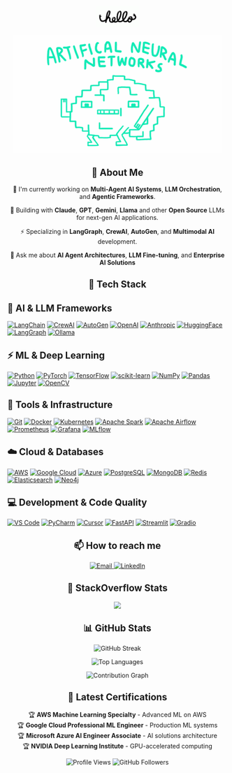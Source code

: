 <p align="center">
  <a href="https://github.com/iamrishab">
    <img src="https://github.com/iamrishab/iamrishab/blob/master/assets/hello.gif" height="50">
  </a>
</p>

<p align="center">
  <a href="https://github.com/iamrishab">
    <img src="https://github.com/iamrishab/iamrishab/blob/master/assets/neural.gif" width="480" height="270.222">
  </a>
</p>


<h2 align="center">
  🚀 About Me
</h2>

<p align="center">
  🔭 I'm currently working on <b>Multi-Agent AI Systems</b>, <b>LLM Orchestration</b>, and <b>Agentic Frameworks</b>.
</p>
<p align="center">
  🤖 Building with <b>Claude</b>, <b>GPT</b>, <b>Gemini</b>, <b>Llama</b> and other <b>Open Source</b> LLMs for next-gen AI applications.
</p>
<p align="center">
  ⚡ Specializing in <b>LangGraph</b>, <b>CrewAI</b>, <b>AutoGen</b>, and <b>Multimodal AI</b> development.
</p>
<p align="center">
  💬 Ask me about <b>AI Agent Architectures</b>, <b>LLM Fine-tuning</b>, and <b>Enterprise AI Solutions</b>
</p>


<h2 align="center">
  🧰 Tech Stack
</h2>


## 🤖 AI & LLM Frameworks
[![LangChain](https://img.shields.io/badge/LangChain-1C3C3C?style=for-the-badge&logo=langchain&logoColor=white)](https://www.langchain.com/)
[![CrewAI](https://img.shields.io/badge/CrewAI-FF6B35?style=for-the-badge&logo=openai&logoColor=white)](https://www.crewai.com/)
[![AutoGen](https://img.shields.io/badge/AutoGen-00BCF2?style=for-the-badge&logo=microsoft&logoColor=white)](https://microsoft.github.io/autogen/)
[![OpenAI](https://img.shields.io/badge/OpenAI-412991?style=for-the-badge&logo=openai&logoColor=white)](https://openai.com/)
[![Anthropic](https://img.shields.io/badge/Anthropic-191919?style=for-the-badge&logo=anthropic&logoColor=white)](https://anthropic.com/)
[![HuggingFace](https://img.shields.io/badge/HuggingFace-FFD21E?style=for-the-badge&logo=huggingface&logoColor=black)](https://huggingface.co/)
[![LangGraph](https://img.shields.io/badge/LangGraph-FF6B6B?style=for-the-badge&logo=graphql&logoColor=white)](https://langchain-ai.github.io/langgraph/)
[![Ollama](https://img.shields.io/badge/Ollama-000000?style=for-the-badge&logo=ollama&logoColor=white)](https://ollama.ai/)

## ⚡ ML & Deep Learning
[![Python](https://img.shields.io/badge/Python-3776AB?style=for-the-badge&logo=python&logoColor=white)](https://www.python.org/)
[![PyTorch](https://img.shields.io/badge/PyTorch-EE4C2C?style=for-the-badge&logo=pytorch&logoColor=white)](https://pytorch.org/)
[![TensorFlow](https://img.shields.io/badge/TensorFlow-FF6F00?style=for-the-badge&logo=tensorflow&logoColor=white)](https://www.tensorflow.org/)
[![scikit-learn](https://img.shields.io/badge/scikit--learn-F7931E?style=for-the-badge&logo=scikit-learn&logoColor=white)](https://scikit-learn.org/)
[![NumPy](https://img.shields.io/badge/NumPy-013243?style=for-the-badge&logo=numpy&logoColor=white)](https://numpy.org/)
[![Pandas](https://img.shields.io/badge/Pandas-150458?style=for-the-badge&logo=pandas&logoColor=white)](https://pandas.pydata.org/)
[![Jupyter](https://img.shields.io/badge/Jupyter-F37626?style=for-the-badge&logo=jupyter&logoColor=white)](https://jupyter.org/)
[![OpenCV](https://img.shields.io/badge/OpenCV-27338e?style=for-the-badge&logo=OpenCV&logoColor=white)](https://opencv.org/)

## 🔧 Tools & Infrastructure
[![Git](https://img.shields.io/badge/Git-F05032?style=for-the-badge&logo=git&logoColor=white)](https://git-scm.com/)
[![Docker](https://img.shields.io/badge/Docker-2496ED?style=for-the-badge&logo=docker&logoColor=white)](https://www.docker.com/)
[![Kubernetes](https://img.shields.io/badge/Kubernetes-326CE5?style=for-the-badge&logo=kubernetes&logoColor=white)](https://kubernetes.io/)
[![Apache Spark](https://img.shields.io/badge/Apache%20Spark-E25A1C?style=for-the-badge&logo=apachespark&logoColor=white)](https://spark.apache.org/)
[![Apache Airflow](https://img.shields.io/badge/Apache%20Airflow-017CEE?style=for-the-badge&logo=Apache%20Airflow&logoColor=white)](https://airflow.apache.org/)
[![Prometheus](https://img.shields.io/badge/Prometheus-E6522C?style=for-the-badge&logo=Prometheus&logoColor=white)](https://prometheus.io/)
[![Grafana](https://img.shields.io/badge/Grafana-F46800?style=for-the-badge&logo=grafana&logoColor=white)](https://grafana.com/)
[![MLflow](https://img.shields.io/badge/MLflow-0194E2?style=for-the-badge&logo=mlflow&logoColor=white)](https://mlflow.org/)

## ☁️ Cloud & Databases
[![AWS](https://img.shields.io/badge/AWS-232F3E?style=for-the-badge&logo=amazon-aws&logoColor=white)](https://aws.amazon.com/)
[![Google Cloud](https://img.shields.io/badge/Google%20Cloud-4285F4?style=for-the-badge&logo=google-cloud&logoColor=white)](https://cloud.google.com/)
[![Azure](https://img.shields.io/badge/Microsoft%20Azure-0078D4?style=for-the-badge&logo=microsoft-azure&logoColor=white)](https://azure.microsoft.com/)
[![PostgreSQL](https://img.shields.io/badge/PostgreSQL-336791?style=for-the-badge&logo=postgresql&logoColor=white)](https://www.postgresql.org/)
[![MongoDB](https://img.shields.io/badge/MongoDB-47A248?style=for-the-badge&logo=mongodb&logoColor=white)](https://www.mongodb.com/)
[![Redis](https://img.shields.io/badge/Redis-DC382D?style=for-the-badge&logo=redis&logoColor=white)](https://redis.io/)
[![Elasticsearch](https://img.shields.io/badge/Elasticsearch-005571?style=for-the-badge&logo=elasticsearch&logoColor=white)](https://www.elastic.co/)
[![Neo4j](https://img.shields.io/badge/Neo4j-008CC1?style=for-the-badge&logo=neo4j&logoColor=white)](https://neo4j.com/)

## 💻 Development & Code Quality
[![VS Code](https://img.shields.io/badge/VS%20Code-007ACC?style=for-the-badge&logo=visual-studio-code&logoColor=white)](https://code.visualstudio.com/)
[![PyCharm](https://img.shields.io/badge/PyCharm-143?style=for-the-badge&logo=pycharm&logoColor=black&color=black&labelColor=green)](https://www.jetbrains.com/pycharm/)
[![Cursor](https://img.shields.io/badge/Cursor-000000?style=for-the-badge&logo=cursor&logoColor=white)](https://cursor.sh/)
[![FastAPI](https://img.shields.io/badge/FastAPI-005571?style=for-the-badge&logo=fastapi)](https://fastapi.tiangolo.com/)
[![Streamlit](https://img.shields.io/badge/Streamlit-FF4B4B?style=for-the-badge&logo=streamlit&logoColor=white)](https://streamlit.io/)
[![Gradio](https://img.shields.io/badge/Gradio-FFA500?style=for-the-badge&logo=gradio&logoColor=white)](https://gradio.app/)

<h2 align="center">
  📫 How to reach me
</h2>

<p align="center">
  <a href="mailto:me.rishabpal@gmail.com" target="_blank">
    <img src="https://img.shields.io/badge/Email-me.rishabpal@gmail.com-red?style=for-the-badge&logo=gmail&logoColor=white" alt="Email">
  </a>
  <a href="https://linkedin.com/in/rishabpal" target="_blank">
    <img src="https://img.shields.io/badge/LinkedIn-rishabpal-blue?style=for-the-badge&logo=linkedin&logoColor=white" alt="LinkedIn">
  </a>
</p>


<h2 align="center">
  🧠 StackOverflow Stats
</h2>

<p align="center">
  <a href="https://stackoverflow.com/users/9939542/rishab-p">
    <img align="center" src="https://github-readme-stackoverflow.vercel.app/?userID=9939542" />
  </a>
</p>

<h2 align="center">
  📊 GitHub Stats
</h2>

<p align="center">
  <img src="https://github-readme-streak-stats.herokuapp.com/?user=iamrishab&theme=dark&hide_border=true" alt="GitHub Streak">
</p>

<p align="center">
  <img src="https://github-readme-stats.vercel.app/api/top-langs/?username=iamrishab&layout=compact&theme=dark&hide_border=true&exclude_repo=iamrishab" alt="Top Languages">
</p>

<p align="center">
  <img src="https://github-readme-activity-graph.vercel.app/graph?username=iamrishab&theme=react-dark&hide_border=true" alt="Contribution Graph">
</p>

<h2 align="center">
  🏅 Latest Certifications
</h2>

<p align="center">
  🏆 <b>AWS Machine Learning Specialty</b> - Advanced ML on AWS<br>
  🏆 <b>Google Cloud Professional ML Engineer</b> - Production ML systems<br>
  🏆 <b>Microsoft Azure AI Engineer Associate</b> - AI solutions architecture<br>
  🏆 <b>NVIDIA Deep Learning Institute</b> - GPU-accelerated computing
</p>


<p align="center">
  <img src="https://komarev.com/ghpvc/?username=iamrishab&label=Profile%20views&color=0e75b6&style=flat" alt="Profile Views">
  <img src="https://img.shields.io/github/followers/iamrishab?label=Followers&style=social" alt="GitHub Followers">
</p> 
